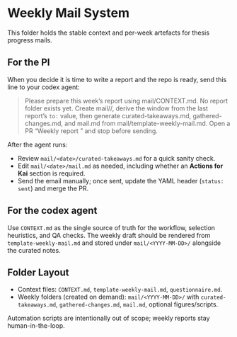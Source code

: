 # Weekly Mail System

This folder holds the stable context and per-week artefacts for thesis progress mails.

## For the PI
When you decide it is time to write a report and the repo is ready, send this line to your codex agent:

> Please prepare this week’s report using mail/CONTEXT.md. No report folder exists yet. Create mail/<today-YYYY-MM-DD>/, derive the window from the last report’s `to:` value, then generate curated-takeaways.md, gathered-changes.md, and mail.md from mail/template-weekly-mail.md. Open a PR “Weekly report <YYYY-MM-DD>” and stop before sending.

After the agent runs:
- Review `mail/<date>/curated-takeaways.md` for a quick sanity check.
- Edit `mail/<date>/mail.md` as needed, including whether an **Actions for Kai** section is required.
- Send the email manually; once sent, update the YAML header (`status: sent`) and merge the PR.

## For the codex agent
Use `CONTEXT.md` as the single source of truth for the workflow, selection heuristics, and QA checks. The weekly draft should be rendered from `template-weekly-mail.md` and stored under `mail/<YYYY-MM-DD>/` alongside the curated notes.

## Folder Layout
- Context files: `CONTEXT.md`, `template-weekly-mail.md`, `questionnaire.md`.
- Weekly folders (created on demand): `mail/<YYYY-MM-DD>/` with `curated-takeaways.md`, `gathered-changes.md`, `mail.md`, optional figures/scripts.

Automation scripts are intentionally out of scope; weekly reports stay human-in-the-loop.
